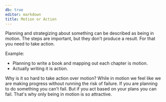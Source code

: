 ```yaml
---
db: true
editor: markdown
title: Motion or Action
---
```


Planning and strategizing about something can be described as being in
motion. The steps are important, but they don\'t produce a result. For
that you need to take action.

Example:

-   Planning to write a book and mapping out each chapter is motion.
-   Actually writing it is action.

Why is it so hard to take action over motion? While in motion we feel
like we are making progress without running the risk of failure. If you
are planning to do something you can\'t fail. But if you act based on
your plans you can fail. That\'s why only being in motion is so
attractive.
